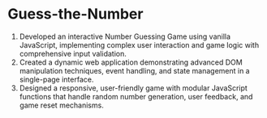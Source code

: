 # Guess-the-Number
1. Developed an interactive Number Guessing Game using vanilla JavaScript, implementing complex user interaction and game logic with comprehensive input validation.
2. Created a dynamic web application demonstrating advanced DOM manipulation techniques, event handling, and state management in a single-page interface.
3. Designed a responsive, user-friendly game with modular JavaScript functions that handle random number generation, user feedback, and game reset mechanisms.
